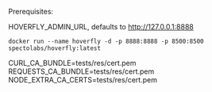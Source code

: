Prerequisites:

HOVERFLY_ADMIN_URL, defaults to http://127.0.0.1:8888

```
docker run --name hoverfly -d -p 8888:8888 -p 8500:8500 spectolabs/hoverfly:latest
```

CURL_CA_BUNDLE=tests/res/cert.pem
REQUESTS_CA_BUNDLE=tests/res/cert.pem
NODE_EXTRA_CA_CERTS=tests/res/cert.pem
